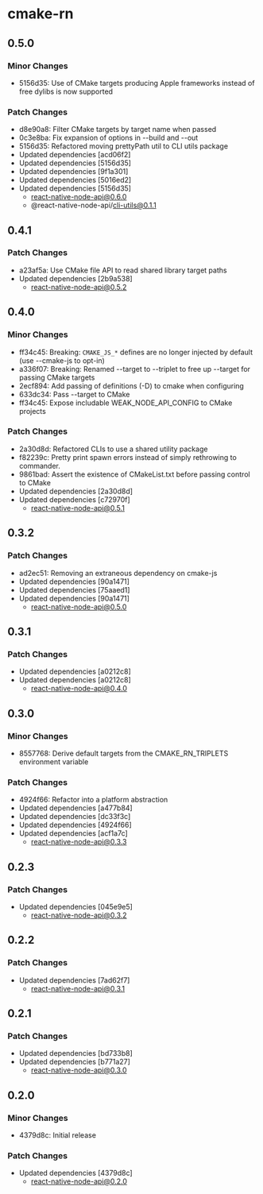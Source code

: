 # cmake-rn

## 0.5.0

### Minor Changes

- 5156d35: Use of CMake targets producing Apple frameworks instead of free dylibs is now supported

### Patch Changes

- d8e90a8: Filter CMake targets by target name when passed
- 0c3e8ba: Fix expansion of options in --build and --out
- 5156d35: Refactored moving prettyPath util to CLI utils package
- Updated dependencies [acd06f2]
- Updated dependencies [5156d35]
- Updated dependencies [9f1a301]
- Updated dependencies [5016ed2]
- Updated dependencies [5156d35]
  - react-native-node-api@0.6.0
  - @react-native-node-api/cli-utils@0.1.1

## 0.4.1

### Patch Changes

- a23af5a: Use CMake file API to read shared library target paths
- Updated dependencies [2b9a538]
  - react-native-node-api@0.5.2

## 0.4.0

### Minor Changes

- ff34c45: Breaking: `CMAKE_JS_*` defines are no longer injected by default (use --cmake-js to opt-in)
- a336f07: Breaking: Renamed --target to --triplet to free up --target for passing CMake targets
- 2ecf894: Add passing of definitions (-D) to cmake when configuring
- 633dc34: Pass --target to CMake
- ff34c45: Expose includable WEAK_NODE_API_CONFIG to CMake projects

### Patch Changes

- 2a30d8d: Refactored CLIs to use a shared utility package
- f82239c: Pretty print spawn errors instead of simply rethrowing to commander.
- 9861bad: Assert the existence of CMakeList.txt before passing control to CMake
- Updated dependencies [2a30d8d]
- Updated dependencies [c72970f]
  - react-native-node-api@0.5.1

## 0.3.2

### Patch Changes

- ad2ec51: Removing an extraneous dependency on cmake-js
- Updated dependencies [90a1471]
- Updated dependencies [75aaed1]
- Updated dependencies [90a1471]
  - react-native-node-api@0.5.0

## 0.3.1

### Patch Changes

- Updated dependencies [a0212c8]
- Updated dependencies [a0212c8]
  - react-native-node-api@0.4.0

## 0.3.0

### Minor Changes

- 8557768: Derive default targets from the CMAKE_RN_TRIPLETS environment variable

### Patch Changes

- 4924f66: Refactor into a platform abstraction
- Updated dependencies [a477b84]
- Updated dependencies [dc33f3c]
- Updated dependencies [4924f66]
- Updated dependencies [acf1a7c]
  - react-native-node-api@0.3.3

## 0.2.3

### Patch Changes

- Updated dependencies [045e9e5]
  - react-native-node-api@0.3.2

## 0.2.2

### Patch Changes

- Updated dependencies [7ad62f7]
  - react-native-node-api@0.3.1

## 0.2.1

### Patch Changes

- Updated dependencies [bd733b8]
- Updated dependencies [b771a27]
  - react-native-node-api@0.3.0

## 0.2.0

### Minor Changes

- 4379d8c: Initial release

### Patch Changes

- Updated dependencies [4379d8c]
  - react-native-node-api@0.2.0
